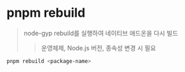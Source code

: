 # pnpm rebuild

> node-gyp rebuild를 실행하여 네이티브 애드온을 다시 빌드
>
> > 운영체제, Node.js 버전, 종속성 변경 시 필요

```sh
pnpm rebuild <package-name>
```
